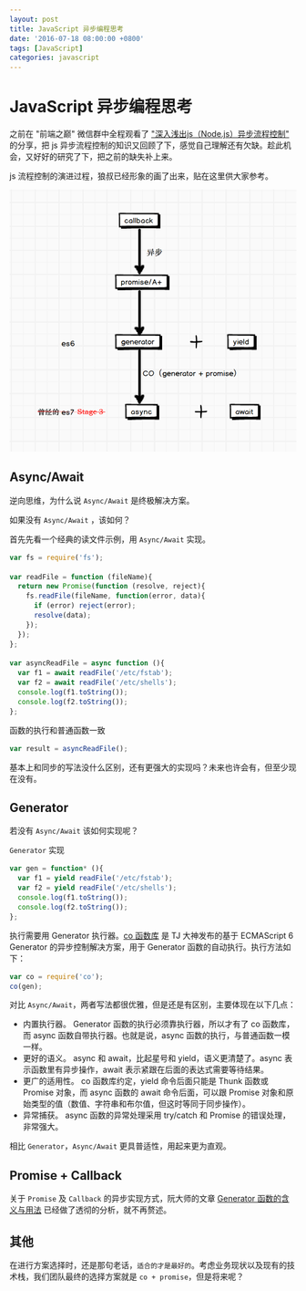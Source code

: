 ```yaml
---
layout: post
title: JavaScript 异步编程思考
date: '2016-07-18 08:00:00 +0800'
tags: [JavaScript]
categories: javascript
---
```


# JavaScript 异步编程思考

之前在 "前端之巅" 微信群中全程观看了 ["深入浅出js（Node.js）异步流程控制"](https://github.com/i5ting/asynchronous-flow-control/blob/master/31.md) 的分享，把 js 异步流程控制的知识又回顾了下，感觉自己理解还有欠缺。趁此机会，又好好的研究了下，把之前的缺失补上来。

js 流程控制的演进过程，狼叔已经形象的画了出来，贴在这里供大家参考。

![fc_flowchart](../resources/fc.png)

## Async/Await

逆向思维，为什么说 `Async/Await` 是终极解决方案。

如果没有 `Async/Await` ，该如何？

首先先看一个经典的读文件示例，用 `Async/Await` 实现。

```javascript
var fs = require('fs');

var readFile = function (fileName){
  return new Promise(function (resolve, reject){
    fs.readFile(fileName, function(error, data){
      if (error) reject(error);
      resolve(data);
    });
  });
};

var asyncReadFile = async function (){
  var f1 = await readFile('/etc/fstab');
  var f2 = await readFile('/etc/shells');
  console.log(f1.toString());
  console.log(f2.toString());
};
```

函数的执行和普通函数一致

```javascript
var result = asyncReadFile();
```

基本上和同步的写法没什么区别，还有更强大的实现吗？未来也许会有，但至少现在没有。

## Generator

若没有 `Async/Await` 该如何实现呢？

`Generator` 实现

```javascript
var gen = function* (){
  var f1 = yield readFile('/etc/fstab');
  var f2 = yield readFile('/etc/shells');
  console.log(f1.toString());
  console.log(f2.toString());
};
```

执行需要用 Generator 执行器。[co 函数库](https://github.com/tj/co) 是 TJ 大神发布的基于 ECMAScript 6 Generator 的异步控制解决方案，用于 Generator 函数的自动执行。执行方法如下：

```javascript
var co = require('co');
co(gen);
```

对比 `Async/Await`，两者写法都很优雅，但是还是有区别，主要体现在以下几点：

- 内置执行器。 Generator 函数的执行必须靠执行器，所以才有了 co 函数库，而 async 函数自带执行器。也就是说，async 函数的执行，与普通函数一模一样。
- 更好的语义。 async 和 await，比起星号和 yield，语义更清楚了。async 表示函数里有异步操作，await 表示紧跟在后面的表达式需要等待结果。
- 更广的适用性。 co 函数库约定，yield 命令后面只能是 Thunk 函数或 Promise 对象，而 async 函数的 await 命令后面，可以跟 Promise 对象和原始类型的值（数值、字符串和布尔值，但这时等同于同步操作）。
- 异常捕获。 async 函数的异常处理采用 try/catch 和 Promise 的错误处理，非常强大。

相比 `Generator`，`Async/Await` 更具普适性，用起来更为直观。

## Promise + Callback

关于 `Promise` 及 `Callback` 的异步实现方式，阮大师的文章 [Generator 函数的含义与用法](http://www.ruanyifeng.com/blog/2015/04/generator.html) 已经做了透彻的分析，就不再赘述。

## 其他

在进行方案选择时，还是那句老话，`适合的才是最好的`。考虑业务现状以及现有的技术栈，我们团队最终的选择方案就是 `co + promise`，但是将来呢？
